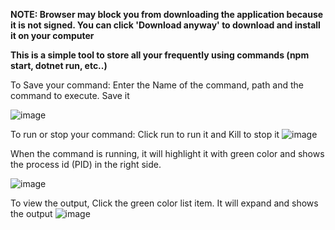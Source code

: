 ****NOTE: Browser may block you from downloading the application because it is not signed. You can click 'Download anyway' to download and install it on your computer****

**This is a simple tool to store all your frequently using commands (npm start, dotnet run, etc..)**

To Save your command:
Enter the Name of the command, path and the command to execute. Save it

![image](https://github.com/karthikn1720/Process-Manager/assets/125857285/190c47a1-74c8-4215-8fec-7d5dc6e42048)

To run or stop your command:
Click run to run it and Kill to stop it
![image](https://github.com/karthikn1720/Process-Manager/assets/125857285/7caa836c-7261-4ff1-bf4a-be488425b92a)

When the command is running, it will highlight it with green color and shows the process id (PID) in the right side.

![image](https://github.com/karthikn1720/Process-Manager/assets/125857285/b7cc5ade-9bee-4203-b9d1-def92501d99c)

To view the output, Click the green color list item. It will expand and shows the output
![image](https://github.com/karthikn1720/Process-Manager/assets/125857285/42cb6655-b6a4-4978-98c3-92ab36b44e17)

